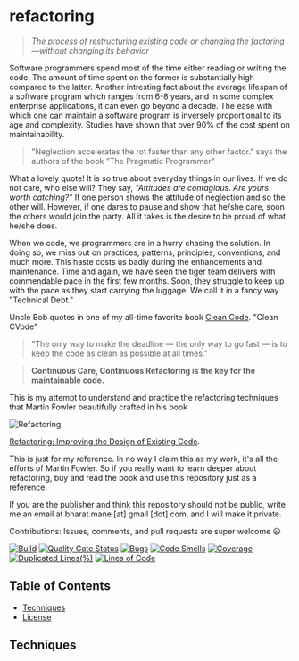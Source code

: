 # refactoring
>*The process of restructuring existing code or changing the factoring—without changing its behavior*

Software programmers spend most of the time either reading or writing the code. The amount of time spent on the former is substantially high compared to the latter. Another intresting fact about the average lifespan of a software program which ranges from 6-8 years, and in some complex enterprise applications, it can even go beyond a decade. The ease with which one can maintain a software program is inversely proportional to its age and complexity. Studies have shown that over 90% of the cost spent on maintainability.

> "Neglection accelerates the rot faster than any other factor." says the authors of the book "The Pragmatic Programmer"
> 

What a lovely quote! It is so true about everyday things in our lives. If we do not care, who else will? 
They say, *"Attitudes are contagious. Are yours worth catching?"* If one person shows the attitude of neglection and so the other will. However, if one dares to pause and show that he/she care, soon the others would join the party. All it takes is the desire to be proud of what he/she does.

When we code, we programmers are in a hurry chasing the solution. In doing so, we miss out on practices, patterns, principles, conventions, and much more. This haste costs us badly during the enhancements and maintenance. Time and again, we have seen the tiger team delivers with commendable pace in the first few months. Soon, they struggle to keep up with the pace as they start carrying the luggage. We call it in a fancy way "Technical Debt."

Uncle Bob quotes in one of my all-time favorite book [Clean Code](https://www.amazon.in/Clean-Code-Robert-C-Martin/dp/8131773388).  "Clean CVode"

>"The only way to make the deadline — the only way to go fast — is to keep the code as clean as possible at all times."
>

>**Continuous Care, Continuous Refactoring is the key for the maintainable code.**
>

This is my attempt to understand and practice the refactoring techniques that Martin Fowler beautifully crafted in his book 

![Refactoring](https://martinfowler.com/books/refact2.jpg) 

[Refactoring: Improving the Design of Existing Code](https://martinfowler.com/books/refactoring.html). 

This is just for my reference. In no way I claim this as my work, it's all the efforts of Martin Fowler. So if you really want to learn deeper about refactoring, buy and read the book and use this repository just as a reference.

If you are the publisher and think this repository should not be public, write me an email at bharat.mane [at] gmail [dot] com, and I will make it private.

Contributions: Issues, comments, and pull requests are super welcome 😃


[![Build](https://github.com/bharatmane/refactoring/actions/workflows/build.yml/badge.svg)](https://github.com/bharatmane/refactoring/actions/workflows/build.yml)
[![Quality Gate Status](https://sonarcloud.io/api/project_badges/measure?project=bharatmane_refactoring&metric=alert_status)](https://sonarcloud.io/dashboard?id=bharatmane_refactoring)
[![Bugs](https://sonarcloud.io/api/project_badges/measure?project=bharatmane_refactoring&metric=bugs)](https://sonarcloud.io/dashboard?id=bharatmane_refactoring)
[![Code Smells](https://sonarcloud.io/api/project_badges/measure?project=bharatmane_refactoring&metric=code_smells)](https://sonarcloud.io/dashboard?id=bharatmane_refactoring)
[![Coverage](https://sonarcloud.io/api/project_badges/measure?project=bharatmane_refactoring&metric=coverage)](https://sonarcloud.io/dashboard?id=bharatmane_refactoring)
[![Duplicated Lines(%)](https://sonarcloud.io/api/project_badges/measure?project=bharatmane_refactoring&metric=duplicated_lines_density)](https://sonarcloud.io/dashboard?id=bharatmane_refactoring)
[![Lines of Code](https://sonarcloud.io/api/project_badges/measure?project=bharatmane_refactoring&metric=ncloc)](https://sonarcloud.io/dashboard?id=bharatmane_refactoring)


## Table of Contents ##

- [Techniques](#techniques)
- [License](#license)

## Techniques ##





